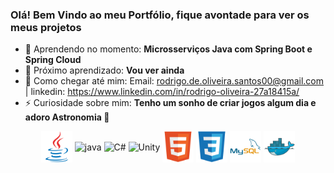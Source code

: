

### Olá! Bem Vindo ao meu Portfólio, fique avontade para ver os meus projetos

- 📖 Aprendendo no momento: <strong>Microsserviços Java com Spring Boot e Spring Cloud</strong>
- 🌱 Próximo aprendizado: <strong>Vou ver ainda</strong>
- 📱 Como chegar até mim: Email: rodrigo.de.oliveira.santos00@gmail.com | linkedin: https://www.linkedin.com/in/rodrigo-oliveira-27a18415a/ 
- ⚡ Curiosidade sobre mim: <strong> Tenho um sonho de criar jogos algum dia e adoro Astronomia </strong> 🔭
  
<div style="display: inline_block" align="center">
  <img align="center" alt="java" height="50" width="50" src="https://raw.githubusercontent.com/devicons/devicon/master/icons/java/java-original.svg">
  <img align="center" alt="java" height="50" width="50" src="https://cdn.jsdelivr.net/gh/devicons/devicon/icons/spring/spring-original.svg">
 <img align="center" alt="C#" height="50" width="50" src="https://cdn.icon-icons.com/icons2/2415/PNG/512/csharp_original_logo_icon_146578.png">  
  <img align="center" alt="Unity" height="50" width="50" src="https://cdn-icons-png.flaticon.com/512/5969/5969294.png">
  <img align="center" alt="HTML" height="50" width="50" src="https://raw.githubusercontent.com/devicons/devicon/master/icons/html5/html5-original.svg">
  <img align="center" alt="CSS" height="50" width="50" src="https://raw.githubusercontent.com/devicons/devicon/master/icons/css3/css3-original.svg">
  <img align="center" alt="Maven" height="50" width="50" src="https://raw.githubusercontent.com/devicons/devicon/master/icons/mysql/mysql-original-wordmark.svg">
  <img align="center" alt="docker" height="50" width="50" src="https://raw.githubusercontent.com/devicons/devicon/master/icons/docker/docker-original.svg">
</div>
